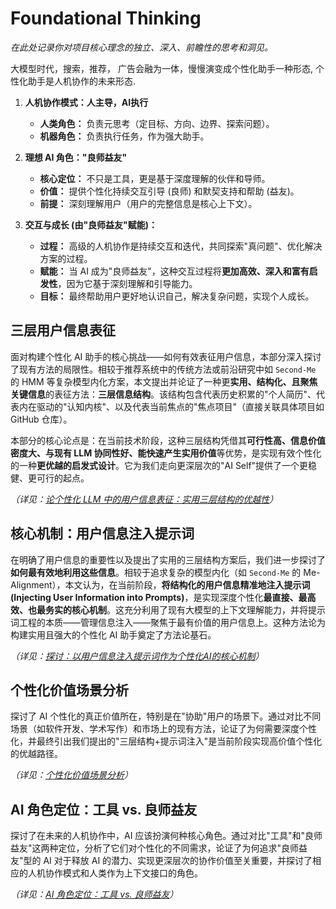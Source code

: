 # Foundational Thinking

_在此处记录你对项目核心理念的独立、深入、前瞻性的思考和洞见。_ 


大模型时代，搜索，推荐， 广告会融为一体，慢慢演变成个性化助手一种形态, 个性化助手是人机协作的未来形态. 


1.  **人机协作模式：人主导，AI执行**
    *   **人类角色：** 负责元思考（定目标、方向、边界、探索问题）。
    *   **机器角色：** 负责执行任务，作为强大助手。

2.  **理想 AI 角色："良师益友"**
    *   **核心定位：** 不只是工具，更是基于深度理解的伙伴和导师。
    *   **价值：** 提供个性化持续交互引导 (良师) 和默契支持和帮助 (益友)。
    *   **前提：** 深刻理解用户（用户的完整信息是核心上下文）。

3.  **交互与成长 (由"良师益友"赋能)：**
    *   **过程：** 高级的人机协作是持续交互和迭代，共同探索"真问题"、优化解决方案的过程。
    *   **赋能：** 当 AI 成为"良师益友"，这种交互过程将**更加高效、深入和富有启发性**，因为它基于深刻理解和引导能力。
    *   **目标：** 最终帮助用户更好地认识自己，解决复杂问题，实现个人成长。



## 三层用户信息表征

面对构建个性化 AI 助手的核心挑战——如何有效表征用户信息，本部分深入探讨了现有方法的局限性。相较于推荐系统中的传统方法或前沿研究中如 `Second-Me` 的 HMM 等复杂模型内化方案，本文提出并论证了一种更**实用、结构化、且聚焦关键信息**的表征方法：**三层信息结构**。该结构包含代表历史积累的"个人简历"、代表内在驱动的"认知内核"、以及代表当前焦点的"焦点项目"（直接关联具体项目如 GitHub 仓库）。

本部分的核心论点是：在当前技术阶段，这种三层结构凭借其**可行性高、信息价值密度大、与现有 LLM 协同性好、能快速产生实用价值**等优势，是实现有效个性化的一种**更优越的启发式设计**。它为我们走向更深层次的"AI Self"提供了一个更稳健、更可行的起点。

*（详见：[论个性化 LLM 中的用户信息表征：实用三层结构的优越性](foundational-3layer-user-representation.md)）*

## 核心机制：用户信息注入提示词

在明确了用户信息的重要性以及提出了实用的三层结构方案后，我们进一步探讨了**如何最有效地利用这些信息**。相较于追求复杂的模型内化（如 `Second-Me` 的 Me-Alignment），本文认为，在当前阶段，**将结构化的用户信息精准地注入提示词 (Injecting User Information into Prompts)**，是实现深度个性化**最直接、最高效、也最务实的核心机制**。这充分利用了现有大模型的上下文理解能力，并将提示词工程的本质——管理信息注入——聚焦于最有价值的用户信息上。这种方法论为构建实用且强大的个性化 AI 助手奠定了方法论基石。

*（详见：[探讨：以用户信息注入提示词作为个性化AI的核心机制](injecting-user-info-into-prompts.md)）*

## 个性化价值场景分析

探讨了 AI 个性化的真正价值所在，特别是在"协助"用户的场景下。通过对比不同场景（如软件开发、学术写作）和市场上的现有方法，论证了为何需要深度个性化，并最终引出我们提出的"三层结构+提示词注入"是当前阶段实现高价值个性化的优越路径。

*（详见：[个性化价值场景分析](personalization-scenario-analysis.md)）*

## AI 角色定位：工具 vs. 良师益友

探讨了在未来的人机协作中，AI 应该扮演何种核心角色。通过对比"工具"和"良师益友"这两种定位，分析了它们对个性化的不同需求，论证了为何追求"良师益友"型的 AI 对于释放 AI 的潜力、实现更深层次的协作价值至关重要，并探讨了相应的人机协作模式和人类作为上下文接口的角色。

*（详见：[AI 角色定位：工具 vs. 良师益友](ai-role-tool-vs-mentor.md)）*



